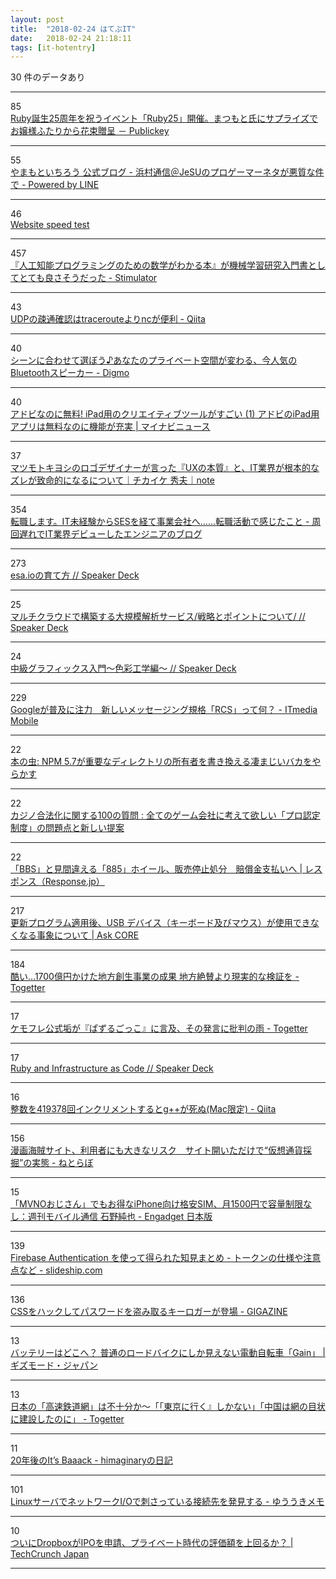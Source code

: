 ```yaml
---
layout: post
title:  "2018-02-24 はてぶIT"
date:   2018-02-24 21:18:11
tags: [it-hotentry]
---
```

30 件のデータあり

<hr><div class="row">
<div class="col-1"><span class="badge badge-pill badge-success h2">85</span></div>
<div class="col-11"><a href='http://www.publickey1.jp/blog/18/ruby25ruby25.html' target='_blank'>Ruby誕生25周年を祝うイベント「Ruby25」開催。まつもと氏にサプライズでお嬢様ふたりから花束贈呈 － Publickey</a></div>
</div>
<hr>
<div class="row">
<div class="col-1"><span class="badge badge-pill badge-success h2">55</span></div>
<div class="col-11"><a href='https://lineblog.me/yamamotoichiro/archives/13175008.html' target='_blank'>やまもといちろう 公式ブログ - 浜村通信＠JeSUのプロゲーマーネタが悪質な件で - Powered by LINE</a></div>
</div>
<hr>
<div class="row">
<div class="col-1"><span class="badge badge-pill badge-success h2">46</span></div>
<div class="col-11"><a href='https://tools.pingdom.com/' target='_blank'>Website speed test</a></div>
</div>
<hr>
<div class="row">
<div class="col-1"><span class="badge badge-pill badge-success h2">457</span></div>
<div class="col-11"><a href='http://vaaaaaanquish.hatenablog.com/entry/2018/02/23/210121' target='_blank'>『人工知能プログラミングのための数学がわかる本』が機械学習研究入門書としてとても良さそうだった - Stimulator</a></div>
</div>
<hr>
<div class="row">
<div class="col-1"><span class="badge badge-pill badge-success h2">43</span></div>
<div class="col-11"><a href='https://qiita.com/mokrai/items/f6e4c0ff626103ebf324' target='_blank'>UDPの疎通確認はtracerouteよりncが便利 - Qiita</a></div>
</div>
<hr>
<div class="row">
<div class="col-1"><span class="badge badge-pill badge-success h2">40</span></div>
<div class="col-11"><a href='https://digmo.infoseek.co.jp/articles-900' target='_blank'>シーンに合わせて選ぼう♪あなたのプライベート空間が変わる、今人気のBluetoothスピーカー - Digmo</a></div>
</div>
<hr>
<div class="row">
<div class="col-1"><span class="badge badge-pill badge-success h2">40</span></div>
<div class="col-11"><a href='https://news.mynavi.jp/article/20180224-adobe/' target='_blank'>アドビなのに無料! iPad用のクリエイティブツールがすごい (1) アドビのiPad用アプリは無料なのに機能が充実 | マイナビニュース</a></div>
</div>
<hr>
<div class="row">
<div class="col-1"><span class="badge badge-pill badge-success h2">37</span></div>
<div class="col-11"><a href='https://note.mu/chikaike/n/n420fc8399176' target='_blank'>マツモトキヨシのロゴデザイナーが言った『UXの本質』と、IT業界が根本的なズレが致命的になるについて｜チカイケ 秀夫｜note</a></div>
</div>
<hr>
<div class="row">
<div class="col-1"><span class="badge badge-pill badge-success h2">354</span></div>
<div class="col-11"><a href='http://sionff.hatenablog.jp/entry/2018/02/23/150000' target='_blank'>転職します。IT未経験からSESを経て事業会社へ……転職活動で感じたこと - 周回遅れでIT業界デビューしたエンジニアのブログ</a></div>
</div>
<hr>
<div class="row">
<div class="col-1"><span class="badge badge-pill badge-success h2">273</span></div>
<div class="col-11"><a href='https://speakerdeck.com/fukayatsu/esa-dot-iofalseyu-tefang' target='_blank'>esa.ioの育て方 // Speaker Deck</a></div>
</div>
<hr>
<div class="row">
<div class="col-1"><span class="badge badge-pill badge-success h2">25</span></div>
<div class="col-11"><a href='https://speakerdeck.com/tikson/zhan-lue-topointonituite' target='_blank'>マルチクラウドで構築する大規模解析サービス/戦略とポイントについて/ // Speaker Deck</a></div>
</div>
<hr>
<div class="row">
<div class="col-1"><span class="badge badge-pill badge-success h2">24</span></div>
<div class="col-11"><a href='https://speakerdeck.com/projectasura/zhong-ji-gurahuitukusuru-men-se-cai-gong-xue-bian' target='_blank'>中級グラフィックス入門～色彩工学編～ // Speaker Deck</a></div>
</div>
<hr>
<div class="row">
<div class="col-1"><span class="badge badge-pill badge-success h2">229</span></div>
<div class="col-11"><a href='http://www.itmedia.co.jp/mobile/articles/1802/23/news122.html' target='_blank'>Googleが普及に注力　新しいメッセージング規格「RCS」って何？ - ITmedia Mobile</a></div>
</div>
<hr>
<div class="row">
<div class="col-1"><span class="badge badge-pill badge-success h2">22</span></div>
<div class="col-11"><a href='https://cpplover.blogspot.com/2018/02/npm-57.html' target='_blank'>本の虫: NPM 5.7が重要なディレクトリの所有者を書き換える凄まじいバカをやらかす</a></div>
</div>
<hr>
<div class="row">
<div class="col-1"><span class="badge badge-pill badge-success h2">22</span></div>
<div class="col-11"><a href='http://blog.livedoor.jp/takashikiso_casino/archives/9774274.html' target='_blank'>カジノ合法化に関する100の質問 : 全てのゲーム会社に考えて欲しい「プロ認定制度」の問題点と新しい提案</a></div>
</div>
<hr>
<div class="row">
<div class="col-1"><span class="badge badge-pill badge-success h2">22</span></div>
<div class="col-11"><a href='https://response.jp/article/2018/02/23/306458.html' target='_blank'>「BBS」と見間違える「885」ホイール、販売停止処分　賠償金支払いへ | レスポンス（Response.jp）</a></div>
</div>
<hr>
<div class="row">
<div class="col-1"><span class="badge badge-pill badge-success h2">217</span></div>
<div class="col-11"><a href='https://blogs.technet.microsoft.com/askcorejp/2018/02/23/usb_device_problem_after_update/' target='_blank'>更新プログラム適用後、USB デバイス（キーボード及びマウス）が使用できなくなる事象について | Ask CORE</a></div>
</div>
<hr>
<div class="row">
<div class="col-1"><span class="badge badge-pill badge-success h2">184</span></div>
<div class="col-11"><a href='https://togetter.com/li/1202390' target='_blank'>酷い...1700億円かけた地方創生事業の成果 地方絶賛より現実的な検証を - Togetter</a></div>
</div>
<hr>
<div class="row">
<div class="col-1"><span class="badge badge-pill badge-success h2">17</span></div>
<div class="col-11"><a href='https://togetter.com/li/1202583' target='_blank'>ケモフレ公式垢が『ぱずるごっこ』に言及、その発言に批判の雨 - Togetter</a></div>
</div>
<hr>
<div class="row">
<div class="col-1"><span class="badge badge-pill badge-success h2">17</span></div>
<div class="col-11"><a href='https://speakerdeck.com/udzura/ruby-and-infrastructure-as-code' target='_blank'>Ruby and Infrastructure as Code // Speaker Deck</a></div>
</div>
<hr>
<div class="row">
<div class="col-1"><span class="badge badge-pill badge-success h2">16</span></div>
<div class="col-11"><a href='https://qiita.com/kaityo256/items/6b5715b213e955d44f55' target='_blank'>整数を419378回インクリメントするとg++が死ぬ(Mac限定) - Qiita</a></div>
</div>
<hr>
<div class="row">
<div class="col-1"><span class="badge badge-pill badge-success h2">156</span></div>
<div class="col-11"><a href='http://nlab.itmedia.co.jp/nl/articles/1802/20/news114.html' target='_blank'>漫画海賊サイト、利用者にも大きなリスク　サイト開いただけで“仮想通貨採掘”の実態 - ねとらぼ</a></div>
</div>
<hr>
<div class="row">
<div class="col-1"><span class="badge badge-pill badge-success h2">15</span></div>
<div class="col-11"><a href='http://japanese.engadget.com/2018/02/23/mvno-iphone-sim-1500/' target='_blank'>「MVNOおじさん」でもお得なiPhone向け格安SIM、月1500円で容量制限なし：週刊モバイル通信 石野純也 - Engadget 日本版</a></div>
</div>
<hr>
<div class="row">
<div class="col-1"><span class="badge badge-pill badge-success h2">139</span></div>
<div class="col-11"><a href='https://slideship.com/users/@iktakahiro/docs/2018/01/JnhLGehLsRw4dcZ42EY3Jf/' target='_blank'>Firebase Authentication を使って得られた知見まとめ - トークンの仕様や注意点など - slideship.com</a></div>
</div>
<hr>
<div class="row">
<div class="col-1"><span class="badge badge-pill badge-success h2">136</span></div>
<div class="col-11"><a href='https://gigazine.net/news/20180223-css-keylogger/' target='_blank'>CSSをハックしてパスワードを盗み取るキーロガーが登場 - GIGAZINE</a></div>
</div>
<hr>
<div class="row">
<div class="col-1"><span class="badge badge-pill badge-success h2">13</span></div>
<div class="col-11"><a href='https://www.gizmodo.jp/2018/02/gain-orbea.html' target='_blank'>バッテリーはどこへ？ 普通のロードバイクにしか見えない電動自転車「Gain」 | ギズモード・ジャパン</a></div>
</div>
<hr>
<div class="row">
<div class="col-1"><span class="badge badge-pill badge-success h2">13</span></div>
<div class="col-11"><a href='https://togetter.com/li/1202258' target='_blank'>日本の「高速鉄道網」は不十分か～「「東京に行く』しかない」「中国は網の目状に建設したのに」 - Togetter</a></div>
</div>
<hr>
<div class="row">
<div class="col-1"><span class="badge badge-pill badge-success h2">11</span></div>
<div class="col-11"><a href='http://d.hatena.ne.jp/himaginary/20180224/Its_Baaack_Twenty_Years_Later' target='_blank'>20年後のIt’s Baaack - himaginaryの日記</a></div>
</div>
<hr>
<div class="row">
<div class="col-1"><span class="badge badge-pill badge-success h2">101</span></div>
<div class="col-11"><a href='http://memo.yuuk.io/entry/2018/02/24/111752' target='_blank'>LinuxサーバでネットワークI/Oで刺さっている接続先を発見する - ゆううきメモ</a></div>
</div>
<hr>
<div class="row">
<div class="col-1"><span class="badge badge-pill badge-success h2">10</span></div>
<div class="col-11"><a href='http://jp.techcrunch.com/2018/02/24/2018-02-23-the-dropbox-ipo-filing-is-here/' target='_blank'>ついにDropboxがIPOを申請、プライベート時代の評価額を上回るか？ | TechCrunch Japan</a></div>
</div>
<hr>
